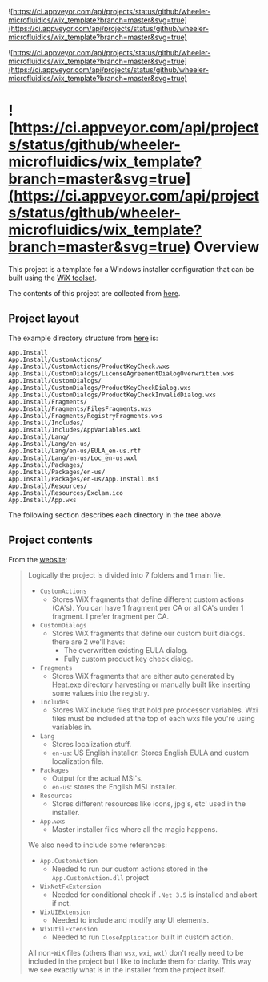 ![https://ci.appveyor.com/api/projects/status/github/wheeler-microfluidics/wix_template?branch=master&svg=true](https://ci.appveyor.com/api/projects/status/github/wheeler-microfluidics/wix_template?branch=master&svg=true)


![https://ci.appveyor.com/api/projects/status/github/wheeler-microfluidics/wix_template?branch=master&svg=true](https://ci.appveyor.com/api/projects/status/github/wheeler-microfluidics/wix_template?branch=master&svg=true)


![https://ci.appveyor.com/api/projects/status/github/wheeler-microfluidics/wix_template?branch=master&svg=true](https://ci.appveyor.com/api/projects/status/github/wheeler-microfluidics/wix_template?branch=master&svg=true)
Overview
========

This project is a template for a Windows installer configuration that can be
built using the [WiX toolset][1].

The contents of this project are collected from [here][2].

## Project layout ##

The example directory structure from [here][2] is:

    App.Install
    App.Install/CustomActions/
    App.Install/CustomActions/ProductKeyCheck.wxs
    App.Install/CustomDialogs/LicenseAgreementDialogOverwritten.wxs
    App.Install/CustomDialogs/
    App.Install/CustomDialogs/ProductKeyCheckDialog.wxs
    App.Install/CustomDialogs/ProductKeyCheckInvalidDialog.wxs
    App.Install/Fragments/
    App.Install/Fragments/FilesFragments.wxs
    App.Install/Fragments/RegistryFragments.wxs
    App.Install/Includes/
    App.Install/Includes/AppVariables.wxi
    App.Install/Lang/
    App.Install/Lang/en-us/
    App.Install/Lang/en-us/EULA_en-us.rtf
    App.Install/Lang/en-us/Loc_en-us.wxl
    App.Install/Packages/
    App.Install/Packages/en-us/
    App.Install/Packages/en-us/App.Install.msi
    App.Install/Resources/
    App.Install/Resources/Exclam.ico
    App.Install/App.wxs

The following section describes each directory in the tree above.


## Project contents ##

From the [website][2]:

> Logically the project is divided into 7 folders and 1 main file.
>
>   * `CustomActions`
>     * Stores WiX fragments that define different custom actions (CA's). You can
>       have 1 fragment per CA or all CA's under 1 fragment. I prefer fragment
>       per CA.
>   * `CustomDialogs`
>     * Stores WiX fragments that define our custom built dialogs. there are 2 we'll have:
>       * The overwritten existing EULA dialog.
>       * Fully custom product key check dialog.
>   * `Fragments`
>     * Stores WiX fragments that are either auto generated by Heat.exe directory
>       harvesting or manually built like inserting some values into the
>       registry.
>   * `Includes`
>     * Stores WiX include files that hold pre processor variables. Wxi files
>       must be included at the top of each wxs file you're using variables in.
>   * `Lang`
>     * Stores localization stuff.
>     * `en-us`: US English installer. Stores English EULA and custom localization file.
>   * `Packages`
>     * Output for the actual MSI's.
>     * `en-us`: stores the English MSI installer.
>   * `Resources`
>     * Stores different resources like icons, jpg's, etc' used in the installer.
>   * `App.wxs`
>     * Master installer files where all the magic happens.
>
> We also need to include some references:
>
>   * `App.CustomAction`
>     * Needed to run our custom actions stored in the `App.CustomAction.dll` project
>   * `WixNetFxExtension`
>     * Needed for conditional check if `.Net 3.5` is installed and abort if not.
>   * `WixUIExtension`
>     * Needed to include and modify any UI elements.
>   * `WixUtilExtension`
>     * Needed to run `CloseApplication` built in custom action.
>
> All non-`WiX` files (others than `wsx`, `wxi`, `wxl`) don't really need to be
> included in the project but I like to include them for clarity. This way we see
> exactly what is in the installer from the project itself.

[1]: http://wixtoolset.org
[2]: http://weblogs.sqlteam.com/mladenp/archive/2010/02/11/WiX-3-Tutorial-SolutionProject-structure-and-Dev-resources.aspx
